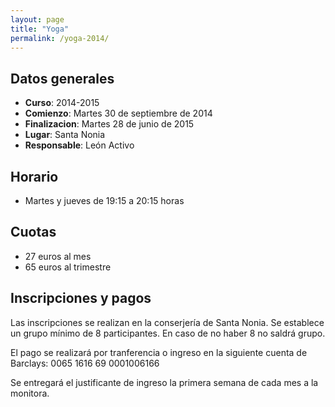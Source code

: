 ```yaml
---
layout: page
title: "Yoga"
permalink: /yoga-2014/
---
```



## Datos generales

* __Curso__: 2014-2015
* __Comienzo__: Martes 30 de septiembre de 2014
* __Finalizacion__: Martes 28 de junio de 2015 
* __Lugar__: Santa Nonia
* __Responsable__: León Activo


## Horario

* Martes y jueves de 19:15 a 20:15 horas


## Cuotas

* 27 euros al mes
* 65 euros al trimestre


## Inscripciones y pagos

Las inscripciones se realizan en la conserjería de Santa Nonia. Se establece un grupo mínimo de 8 participantes. En caso de no haber 8 no saldrá grupo.

El pago se realizará por tranferencia o ingreso en la siguiente cuenta de Barclays: 0065 1616 69 0001006166

Se entregará el justificante de ingreso la primera semana de cada mes a la monitora.